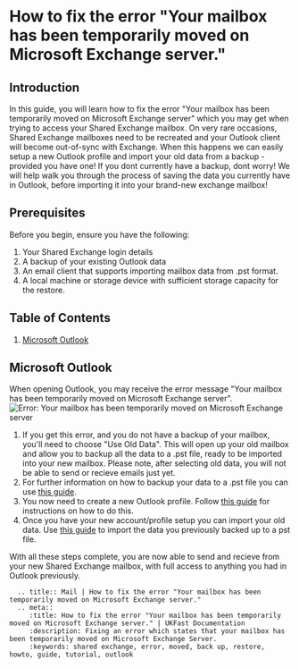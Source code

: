 # How to fix the error "Your mailbox has been temporarily moved on Microsoft Exchange server."

## Introduction

In this guide, you will learn how to fix the error "Your mailbox has been temporarily moved on Microsoft Exchange server" which you may get when trying to access your Shared Exchange mailbox.
On very rare occasions, Shared Exchange mailboxes need to be recreated and your Outlook client will become out-of-sync with Exchange. When this happens we can easily setup a new Outlook profile and import your old data from a backup - provided you have one!
If you dont currently have a backup, dont worry! We will help walk you through the process of saving the data you currently have in Outlook, before importing it into your brand-new exchange mailbox!

## Prerequisites

Before you begin, ensure you have the following:

1. Your Shared Exchange login details
2. A backup of your existing Outlook data
3. An email client that supports importing mailbox data from .pst format.
4. A local machine or storage device with sufficient storage capacity for the restore.

## Table of Contents

1. [Microsoft Outlook](#microsoft-outlook)

## Microsoft Outlook

When opening Outlook, you may receive the error message "Your mailbox has been temporarily moved on Microsoft Exchange server".
![Error: Your mailbox has been temporarily moved on Microsoft Exchange server](importfromspt/files/mailboxmovedonexchange/mailboxmovederror.jpg)

1. If you get this error, and you do not have a backup of your mailbox, you'll need to choose "Use Old Data". This will open up your old mailbox and allow you to backup all the data to a .pst file, ready to be imported into your new mailbox. Please note, after selecting old data, you will not be able to send or recieve emails just yet.
2. For further information on how to backup your data to a .pst file you can use [this guide](https://docs.ukfast.co.uk/desktop/sharedexchange/backupwholemailbox.html).
3. You now need to create a new Outlook profile. Follow [this guide](https://docs.ukfast.co.uk/desktop/sharedexchange/createnewoutlookprofile.html) for instructions on how to do this.
4. Once you have your new account/profile setup you can import your old data. Use [this guide](https://docs.ukfast.co.uk/desktop/sharedexchange/importdatafrompst.html) to import the data you previously backed up to a pst file.

With all these steps complete, you are now able to send and recieve from your new Shared Exchange mailbox, with full access to anything you had in Outlook previously.

```eval_rst
  .. title:: Mail | How to fix the error "Your mailbox has been temporarily moved on Microsoft Exchange server."
  .. meta::
     :title: How to fix the error "Your mailbox has been temporarily moved on Microsoft Exchange server." | UKFast Documentation
     :description: Fixing an error which states that your mailbox has been temporarily moved on Microsoft Exchange Server.
     :keywords: shared exchange, error, moved, back up, restore, howto, guide, tutorial, outlook
```
